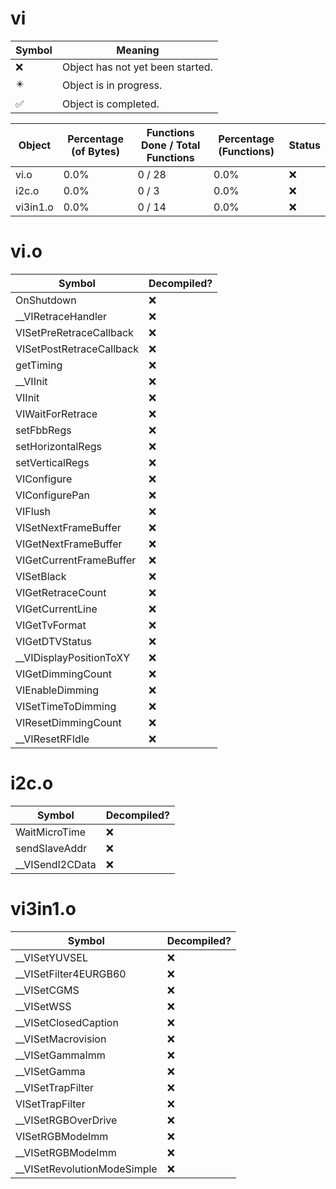 # vi
| Symbol | Meaning 
| ------------- | ------------- 
| :x: | Object has not yet been started. 
| :eight_pointed_black_star: | Object is in progress. 
| :white_check_mark: | Object is completed. 


| Object | Percentage (of Bytes) | Functions Done / Total Functions | Percentage (Functions) | Status 
| ------------- | ------------- | ------------- | ------------- | ------------- 
| vi.o | 0.0% | 0 / 28 | 0.0% | :x: 
| i2c.o | 0.0% | 0 / 3 | 0.0% | :x: 
| vi3in1.o | 0.0% | 0 / 14 | 0.0% | :x: 


# vi.o
| Symbol | Decompiled? |
| ------------- | ------------- |
| OnShutdown | :x: |
| __VIRetraceHandler | :x: |
| VISetPreRetraceCallback | :x: |
| VISetPostRetraceCallback | :x: |
| getTiming | :x: |
| __VIInit | :x: |
| VIInit | :x: |
| VIWaitForRetrace | :x: |
| setFbbRegs | :x: |
| setHorizontalRegs | :x: |
| setVerticalRegs | :x: |
| VIConfigure | :x: |
| VIConfigurePan | :x: |
| VIFlush | :x: |
| VISetNextFrameBuffer | :x: |
| VIGetNextFrameBuffer | :x: |
| VIGetCurrentFrameBuffer | :x: |
| VISetBlack | :x: |
| VIGetRetraceCount | :x: |
| VIGetCurrentLine | :x: |
| VIGetTvFormat | :x: |
| VIGetDTVStatus | :x: |
| __VIDisplayPositionToXY | :x: |
| VIGetDimmingCount | :x: |
| VIEnableDimming | :x: |
| VISetTimeToDimming | :x: |
| VIResetDimmingCount | :x: |
| __VIResetRFIdle | :x: |


# i2c.o
| Symbol | Decompiled? |
| ------------- | ------------- |
| WaitMicroTime | :x: |
| sendSlaveAddr | :x: |
| __VISendI2CData | :x: |


# vi3in1.o
| Symbol | Decompiled? |
| ------------- | ------------- |
| __VISetYUVSEL | :x: |
| __VISetFilter4EURGB60 | :x: |
| __VISetCGMS | :x: |
| __VISetWSS | :x: |
| __VISetClosedCaption | :x: |
| __VISetMacrovision | :x: |
| __VISetGammaImm | :x: |
| __VISetGamma | :x: |
| __VISetTrapFilter | :x: |
| VISetTrapFilter | :x: |
| __VISetRGBOverDrive | :x: |
| VISetRGBModeImm | :x: |
| __VISetRGBModeImm | :x: |
| __VISetRevolutionModeSimple | :x: |


